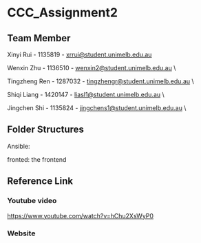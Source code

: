 # CCC_Assignment2

## Team Member
Xinyi Rui - 1135819 - xrrui@student.unimelb.edu.au

Wenxin Zhu - 1136510 - wenxin2@student.unimelb.edu.au \\

Tingzheng Ren - 1287032 - tingzhengr@student.unimelb.edu.au \\

Shiqi Liang - 1420147 - liasl1@student.unimelb.edu.au \\

Jingchen Shi - 1135824 - jingchens1@student.unimelb.edu.au \\

## Folder Structures
Ansible:

fronted: the frontend 








## Reference Link
### Youtube video
https://www.youtube.com/watch?v=hChu2XsWyP0
### Website

